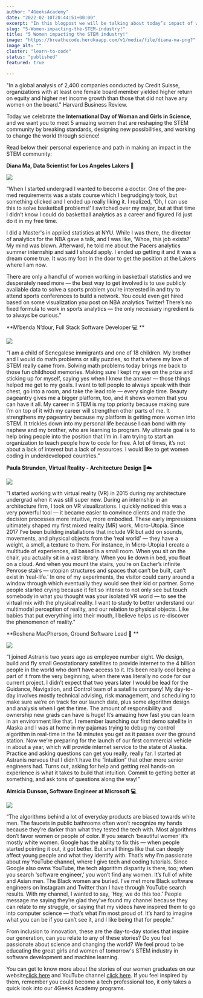 ```yaml
---
author: "4GeeksAcademy"
date: "2022-02-10T20:44:51+00:00"
excerpt: "In this blogpost we will be talking about today’s impact of women in the STEM industry, their personal stories, areas of expertise and achievements."
slug: "5-Women-impacting-the-STEM-industry!"
title: "5 Women impacting the STEM industry!"
image: "https://breathecode.herokuapp.com/v1/media/file/diana-ma-png?"
image_alt: ""
cluster: "learn-to-code"
status: "published"
featured: true

---
```


"In a global analysis of 2,400 companies conducted by Credit Suisse, organizations with at least one female board member yielded higher return on equity and higher net income growth than those that did not have any women on the board." Harvard Business Review.

Today we celebrate the **International Day of Woman and Girls in Science**, and we want you to meet 5 amazing women that are reshaping the STEM community by breaking standards, designing new possibilities, and working to change the world through science! 

Read below their personal experience and path in making an impact in the STEM community:


**Diana Ma, Data Scientist for Los Angeles Lakers 🏀**

![](https://breathecode.herokuapp.com/v1/media/file/diana-ma-png?)

“When I started undergrad I wanted to become a doctor. One of the pre-med requirements was a stats course which I begrudgingly took, but something clicked and I ended up really liking it. I realized, ‘Oh, I can use this to solve basketball problems!’ I switched over my major, but at that time I didn’t know I could do basketball analytics as a career and figured I’d just do it in my free time. 

I did a Master's in applied statistics at NYU. While I was there, the director of analytics for the NBA gave a talk, and I was like, ‘Whoa, this job exists?’ My mind was blown. Afterward, he told me about the Pacers analytics summer internship and said I should apply. I ended up getting it and it was a dream come true. It was my foot in the door to get the position at the Lakers where I am now.

There are only a handful of women working in basketball statistics and we desperately need more — the best way to get involved is to use publicly available data to solve a sports problem you’re interested in and try to attend sports conferences to build a network. You could even get hired based on some visualization you post on NBA analytics Twitter! There’s no fixed formula to work in sports analytics — the only necessary ingredient is to always be curious."

**M’benda N’dour, Full Stack Software Developer 💻 **

![](https://breathecode.herokuapp.com/v1/media/file/mbenda-ndour-jpeg?)

“I am a child of Senegalese immigrants and one of 18 children. My brother and I would do math problems or silly puzzles, so that’s where my love of STEM really came from. Solving math problems today brings me back to those fun childhood memories.
Making sure I kept my eye on the prize and sticking up for myself, saying yes when I knew the answer — those things helped me get to my goals. I want to tell people to always speak with their chest, go into a room, and take the lead role — every single time.
Beauty pageantry gives me a bigger platform, too, and it shows women that you can have it all. My career in STEM is my top priority because making sure I’m on top of it with my career will strengthen other parts of me. It strengthens my pageantry because my platform is getting more women into STEM. It trickles down into my personal life because I can bond with my nephew and my brother, who are learning to program. My ultimate goal is to help bring people into the position that I’m in. I am trying to start an organization to teach people how to code for free. A lot of times, it’s not about a lack of interest but a lack of resources. I would like to get women coding in underdeveloped countries.”

**Paula Strunden, Virtual Reality - Architecture Design 📐☁️**

![](https://breathecode.herokuapp.com/v1/media/file/paula-strunden-jpeg?) 

“I started working with virtual reality (VR) in 2015 during my architecture undergrad when it was still super new. During an internship in an architecture firm, I took on VR visualizations. I quickly noticed this was a very powerful tool — it became easier to convince clients and made the decision processes more intuitive, more embodied. 
These early impressions ultimately shaped my first mixed reality (MR) work, Micro-Utopia. Since 2017 I’ve been building installations that include VR but add on sounds, movements, and physical objects from the ‘real world’ — they have a weight, a smell, a texture to them. For instance, in Micro-Utopia I create a multitude of experiences, all based in a small room. When you sit on the chair, you actually sit in a vast library. When you lie down in bed, you float on a cloud. And when you mount the stairs, you’re on Escher’s infinite Penrose stairs — utopian structures and spaces that can’t be built, can’t exist in ‘real-life.’ 
In one of my experiments, the visitor could carry around a window through which eventually they would see their kid or partner. Some people started crying because it felt so intense to not only see but touch somebody in what you thought was your isolated VR world — to see the virtual mix with the physical reality.
I want to study to better understand our multimodal perception of reality, and our relation to physical objects. Like babies that put everything into their mouth, I believe helps us re-discover the phenomenon of reality."

**Roshena MacPherson, Ground Software Lead 🚀 **

![](https://breathecode.herokuapp.com/v1/media/file/roshena-macpherson-jpeg?) 

“I joined Astranis two years ago as employee number eight. We design, build and fly small Geostationary satellites to provide internet to the 4 billion people in the world who don’t have access to it. It’s been really cool being a part of it from the very beginning, when there was literally no code for our current project. 
I didn’t expect that two years later I would be lead for the Guidance, Navigation, and Control team of a satellite company! My day-to-day involves mostly technical advising, risk management, and scheduling to make sure we’re on track for our launch date, plus some algorithm design and analysis when I get the time. 
The amount of responsibility and ownership new grads can have is huge! It’s amazing how fast you can learn in an environment like that. I remember launching our first demo satellite in Alaska and I was at home in my pajamas trying to debug my control algorithm in real-time in the 14 minutes you get as it passes over the ground station. Now we’re preparing for the launch of our first commercial vehicle in about a year, which will provide internet service to the state of Alaska.
Practice and asking questions can get you really, really far. I started at Astranis nervous that I didn’t have the “intuition” that other more senior engineers had. Turns out, asking for help and getting real hands-on experience is what it takes to build that intuition. Commit to getting better at something, and ask tons of questions along the way!”

**Almicia Dunson, Software Engineer at Microsoft 💻**

![](https://breathecode.herokuapp.com/v1/media/file/almicia-dunson-jpeg?)

“The algorithms behind a lot of everyday products are biased towards white men. The faucets in public bathrooms often won’t recognize my hands because they’re darker than what they tested the tech with. Most algorithms don’t favor women or people of color. 
If you search ‘beautiful women’ it’s mostly white women. Google has the ability to fix this — when people started pointing it out, it got better. But small things like that can deeply affect young people and what they identify with.
That’s why I’m passionate about my YouTube channel, where I give tech and coding tutorials. Since Google also owns YouTube, the tech algorithm disparity is there, too; when you search ‘software engineer,’ you won’t find any women. It’s full of white and Asian men. The Black women are buried. I’ve met more Black software engineers on Instagram and Twitter than I have through YouTube search results.
With my channel, I wanted to say, ‘Hey, we do this too.’ People message me saying they’re glad they’ve found my channel because they can relate to my struggle, or saying that my videos have inspired them to go into computer science — that’s what I’m most proud of. It’s hard to imagine what you can be if you can’t see it, and I like being that for people.”
	
From inclusion to innovation, these are the day-to-day stories that inspire our generation, can you relate to any of these stories? Do you feel passionate about science and changing the world? We feel proud to be educating the great girls and women of tomorrow's STEM industry in software development and machine learning.

You can get to know more about the stories of our women graduates on our website[click here](https://4geeksacademy.com/us/testimonials) and YouTube channel [click here](https://www.youtube.com/watch?v=PWkgaAT8pHg). If you feel inspired by them, remember you could become a tech professional too, it only takes a quick look into our 4Geeks Academy programs.
